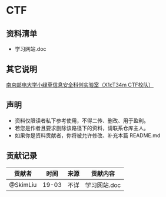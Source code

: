# CTF

## 资料清单

- 学习网站.doc

## 其它说明

[南京邮电大学小绿草信息安全科创实验室（X1cT34m CTF校队）](https://ctf.njupt.edu.cn/)

## 声明

- 资料仅限读者私下参考使用，不得二传、删改、用于盈利。
- 若您是作者且要求删除该路径下的资料，请联系仓库主人。
- 如果你是资料贡献者，你将被允许修改、补充本篇 README.md

## 贡献记录

| 贡献者 | 时间 | 来源 | 贡献内容 |
|:-----:|:----:|:----:|:-------:|
| @SkimLiu | 19-03 | 不详 | 学习网站.doc |
